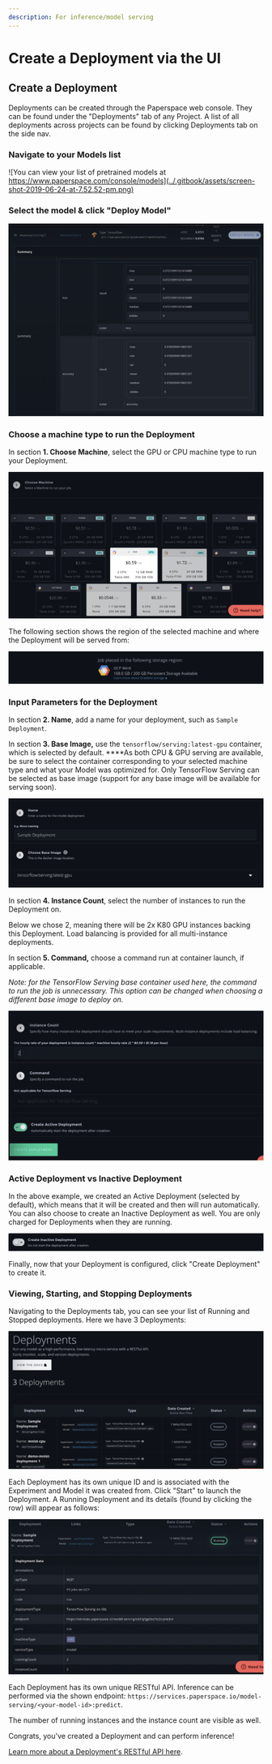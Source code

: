 ```yaml
---
description: For inference/model serving
---
```


# Create a Deployment via the UI

## Create a Deployment

Deployments can be created through the Paperspace web console. They can be found under the "Deployments" tab of any Project. A list of all deployments across projects can be found by clicking Deployments tab on the side nav. 

### Navigate to your Models list

![You can view your list of pretrained models at https://www.paperspace.com/console/models](../.gitbook/assets/screen-shot-2019-06-24-at-7.52.52-pm.png)

### Select the model & click "Deploy Model"

![](../.gitbook/assets/screen-shot-2019-06-24-at-7.56.06-pm.png)

### Choose a machine type to run the Deployment

In section **1. Choose Machine**, select the GPU or CPU machine type to run your Deployment.

![K80 machine has been selected for deployment](../.gitbook/assets/screen-shot-2019-06-24-at-8.00.25-pm.png)

The following section shows the region of the selected machine and where the Deployment will be served from:

![K80 in GCP West](../.gitbook/assets/screen-shot-2019-06-24-at-8.02.46-pm.png)

### Input Parameters for the Deployment

In section **2. Name**, add a name for your deployment, such as `Sample Deployment`.

In section **3. Base Image,** use the `tensorflow/serving:latest-gpu` container, which is selected by default. ****As both CPU & GPU serving are available, be sure to select the container corresponding to your selected machine type and what your Model was optimized for. Only TensorFlow Serving can be selected as base image \(support for any base image will be available for serving soon\).

![](../.gitbook/assets/screen-shot-2019-06-24-at-8.05.42-pm.png)

In section **4. Instance Count**, select the number of instances to run the Deployment on.

Below we chose 2, meaning there will be 2x K80 GPU instances backing this Deployment. Load balancing is provided for all multi-instance deployments.

In section **5. Command,** choose a command run at container launch, if applicable.

_Note: for the TensorFlow Serving base container used here, the command to run the job is unnecessary. This option can be changed when choosing a different base image to deploy on._

![](../.gitbook/assets/screen-shot-2019-06-24-at-8.15.24-pm.png)

### Active Deployment vs Inactive Deployment

In the above example, we created an Active Deployment \(selected by default\), which means that it will be created and then will run automatically. You can also choose to create an  Inactive Deployment as well. You are only charged for Deployments when they are running.

![](../.gitbook/assets/screen-shot-2019-06-24-at-8.17.48-pm.png)

Finally, now that your Deployment is configured, click "Create Deployment" to create it.

### Viewing, Starting, and Stopping Deployments

Navigating to the Deployments tab, you can see your list of Running and Stopped deployments. Here we have 3 Deployments:

![](../.gitbook/assets/screen-shot-2019-06-24-at-8.25.05-pm.png)

Each Deployment has its own unique ID and is associated with the Experiment and Model it was created from. Click "Start" to launch the Deployment. A Running Deployment and its details \(found by clicking the row\) will appear as follows:

![](../.gitbook/assets/screen-shot-2019-06-24-at-8.37.24-pm.png)

Each Deployment has its own unique RESTful API. Inference can be performed via the shown endpoint: `https://services.paperspace.io/model-serving/<your-model-id>:predict`.

The number of running instances and the instance count are visible as well.

Congrats, you've created a Deployment and can perform inference!

[Learn more about a Deployment's RESTful API here](deployment-restful-api.md).



